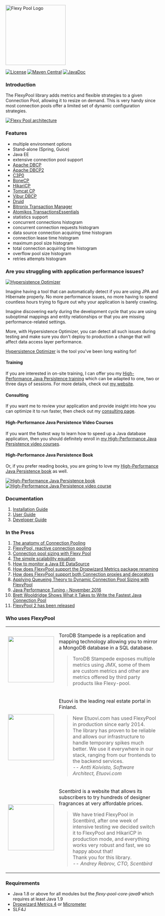 <a href="https://vladmihalcea.com/tutorials/flexypool/"><img src="https://raw.githubusercontent.com/wiki/vladmihalcea/flexy-pool/image/FlexyPoolLogo.jpg" alt="Flexy Pool Logo" height="196">
</a>

[![License](https://img.shields.io/github/license/vladmihalcea/flexy-pool.svg)](https://raw.githubusercontent.com/vladmihalcea/flexy-pool/master/LICENSE)
[![Maven Central](https://img.shields.io/maven-central/v/com.vladmihalcea.flexy-pool/flexy-pool-parent.svg)](https://maven-badges.herokuapp.com/maven-central/com.vladmihalcea.flexy-pool/flexy-pool-parent)
[![JavaDoc](http://javadoc.io/badge/com.vladmihalcea.flexy-pool/flexy-pool-core.svg)](http://javadoc.io/doc/com.vladmihalcea.flexy-pool/flexy-pool-core)

### Introduction

The FlexyPool library adds metrics and flexible strategies to a given Connection Pool, allowing it to resize on demand.
This is very handy since most connection pools offer a limited set of dynamic configuration strategies.

<a href="https://vladmihalcea.com/tutorials/flexypool/">
<img src="https://raw.githubusercontent.com/wiki/vladmihalcea/flexy-pool/image/architecture/FlexyPoolArchitecture.png" alt="Flexy Pool architecture" >
</a>

### Features 

* multiple environment options
 * Stand-alone (Spring, Guice)
 * Java EE
* extensive connection pool support
 * [Apache DBCP](http://commons.apache.org/proper/commons-dbcp/)
 * [Apache DBCP2](http://commons.apache.org/proper/commons-dbcp/)
 * [C3P0](http://www.mchange.com/projects/c3p0/)
 * [BoneCP](http://jolbox.com/)
 * [HikariCP](http://brettwooldridge.github.io/HikariCP/)
 * [Tomcat CP](http://tomcat.apache.org/tomcat-7.0-doc/jdbc-pool.html)
 * [Vibur DBCP](http://www.vibur.org/)
 * [Druid](https://github.com/alibaba/druid/)
 * [Bitronix Transaction Manager](https://github.com/bitronix/btm)
 * [Atomikos TransactionsEssentials](http://www.atomikos.com/Main/TransactionsEssentials)
* statistics support
 * concurrent connections histogram
 * concurrent connection requests histogram
 * data source connection acquiring time histogram
 * connection lease time histogram
 * maximum pool size histogram
 * total connection acquiring time histogram
 * overflow pool size histogram
 * retries attempts histogram
 
### Are you struggling with application performance issues?

<a href="https://vladmihalcea.com/hypersistence-optimizer/?utm_source=GitHub&utm_medium=banner&utm_campaign=flexypool">
<img src="https://vladmihalcea.com/wp-content/uploads/2019/03/Hypersistence-Optimizer-300x250.jpg" alt="Hypersistence Optimizer">
</a>

Imagine having a tool that can automatically detect if you are using JPA and Hibernate properly. No more performance issues, no more having to spend countless hours trying to figure out why your application is barely crawling.

Imagine discovering early during the development cycle that you are using suboptimal mappings and entity relationships or that you are missing performance-related settings. 

More, with Hypersistence Optimizer, you can detect all such issues during testing and make sure you don't deploy to production a change that will affect data access layer performance.

[Hypersistence Optimizer](https://vladmihalcea.com/hypersistence-optimizer/?utm_source=GitHub&utm_medium=banner&utm_campaign=flexypool) is the tool you've been long waiting for!

#### Training

If you are interested in on-site training, I can offer you my [High-Performance Java Persistence training](https://vladmihalcea.com/trainings/?utm_source=GitHub&utm_medium=banner&utm_campaign=flexypool)
which can be adapted to one, two or three days of sessions. For more details, check out [my website](https://vladmihalcea.com/trainings/?utm_source=GitHub&utm_medium=banner&utm_campaign=flexypool).

#### Consulting

If you want me to review your application and provide insight into how you can optimize it to run faster, 
then check out my [consulting page](https://vladmihalcea.com/consulting/?utm_source=GitHub&utm_medium=banner&utm_campaign=flexypool).

#### High-Performance Java Persistence Video Courses

If you want the fastest way to learn how to speed up a Java database application, then you should definitely enroll in [my High-Performance Java Persistence video courses](https://vladmihalcea.com/courses/?utm_source=GitHub&utm_medium=banner&utm_campaign=flexypool).

#### High-Performance Java Persistence Book

Or, if you prefer reading books, you are going to love my [High-Performance Java Persistence book](https://vladmihalcea.com/books/high-performance-java-persistence?utm_source=GitHub&utm_medium=banner&utm_campaign=flexypool) as well.

<a href="https://vladmihalcea.com/books/high-performance-java-persistence?utm_source=GitHub&utm_medium=banner&utm_campaign=flexypool">
<img src="https://i0.wp.com/vladmihalcea.com/wp-content/uploads/2018/01/HPJP_h200.jpg" alt="High-Performance Java Persistence book">
</a>

<a href="https://vladmihalcea.com/courses?utm_source=GitHub&utm_medium=banner&utm_campaign=flexypool">
<img src="https://i0.wp.com/vladmihalcea.com/wp-content/uploads/2018/01/HPJP_Video_Vertical_h200.jpg" alt="High-Performance Java Persistence video course">
</a>

### Documentation 

1. [Installation Guide](https://github.com/vladmihalcea/flexy-pool/wiki/Installation-Guide)
2. [User Guide](https://github.com/vladmihalcea/flexy-pool/wiki/User-Guide)
3. [Developer Guide](https://github.com/vladmihalcea/flexy-pool/wiki/Developer-Guide)

### In the Press

1. [The anatomy of Connection Pooling](http://vladmihalcea.com/the-anatomy-of-connection-pooling)
2. [FlexyPool, reactive connection pooling](http://vladmihalcea.com/flexy-pool-reactive-connection-pooling)
3. [Connection pool sizing with Flexy Pool](http://vladmihalcea.com/connection-pool-sizing-with-flexy-pool)
4. [The simple scalability equation](http://vladmihalcea.com/the-simple-scalability-equation)
5. [How to monitor a Java EE DataSource](http://vladmihalcea.com/how-to-monitor-a-java-ee-datasource/)
6. [How does FlexyPool support the Dropwizard Metrics package renaming](http://vladmihalcea.com/how-does-flexypool-support-the-dropwizard-metrics-package-renaming/)
7. [How does FlexyPool support both Connection proxies and decorators](http://vladmihalcea.com/how-does-flexypool-support-both-connection-proxies-and-decorators/)
8. [Applying Queueing Theory to Dynamic Connection Pool Sizing with FlexyPool](https://blog.jooq.org/2016/11/02/applying-queueing-theory-to-dynamic-connection-pool-sizing-with-flexypool/)
9. [Java Performance Tuning - November 2016](http://javaperformancetuning.com/news/news192.shtml)
10. [Brett Wooldridge Shows What it Takes to Write the Fastest Java Connection Pool](https://blog.jooq.org/2017/02/21/jooq-tuesdays-brett-wooldridge-shows-what-it-takes-to-write-the-fastest-java-connection-pool/)
11. [FlexyPool 2 has been released](https://vladmihalcea.com/flexypool-2-released/)

### Who uses FlexyPool

<table>
    <tr>
        <td width="20%">
            <a href="https://www.torodb.com/stampede/docs/1.0.0/metrics/"><img src="https://pbs.twimg.com/profile_images/704672668889587712/1wW0TKXR_400x400.jpg" width="150"/></a>
        </td>
        <td width="80%">
            <p>ToroDB Stampede is a replication and mapping technology allowing you to mirror a MongoDB database in a SQL database.</p>
            <blockquote cite="https://www.torodb.com/stampede/docs/1.0.0/metrics/">
            ToroDB Stampede exposes multiple metrics using JMX, some of them are custom metrics and other are metrics offered by third party products like Flexy-pool.
            </blockquote>
        </td>
    </tr>
    <tr>
        <td width="20%">
            <a href="http://www.etuovi.com/"><img src="https://www.almamedia.fi/images/default-source/product-and-case-images/etuovi.com/etuovi_370x370_784788b851ca6195b8b0ff00009ee3c0.png" width="150"/></a>
        </td>
        <td width="80%">
            <p>Etuovi is the leading real estate portal in Finland.</p>
            <blockquote>
            New Etuovi.com has used FlexyPool in production since early 2014. 
            <br>
            The library has proven to be reliable and allows our infrastructure to handle temporary spikes much better. 
            We use it everywhere in our stack, ranging from our frontends to the backend services.
            <br>
            -- <cite>Antti Koivisto, Software Architect, Etuovi.com</cite>
            </blockquote>
        </td>
    </tr>
    <tr>
        <td width="20%">
            <a href="https://www.scentbird.com/"><img src="http://cdn.scentbird.com/github-logo-no-shadow.svg" width="150"/></a>
        </td>
        <td width="80%">
        <p>Scentbird is a website that allows its subscribers to try hundreds of designer fragrances at very affordable prices.</p>
        <blockquote>
         We have tried FlexyPool in Scentbird, after one week of intensive testing we decided switch it to FlexyPool and HikariCP in production mode, and everything works very robust and fast, we so happy about that!
         <br>
         Thank you for this library.
         <br>
         -- <cite>Andrey Rebrov, CTO, Scentbird</cite>
        </blockquote>
        </td>
    </tr>
</table>

### Requirements

* Java 1.8 or above for all modules but the *flexy-pool-core-java9* which requires at least Java 1.9
* [Dropwizard Metrics 4](https://metrics.dropwizard.io/4.0.0/) or [Micrometer](https://micrometer.io/)
* SLF4J

